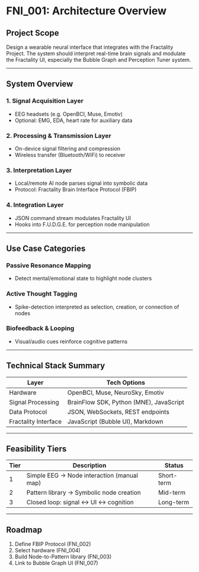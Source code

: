 # FNI_001: Architecture Overview

## Project Scope
Design a wearable neural interface that integrates with the Fractality Project. The system should interpret real-time brain signals and modulate the Fractality UI, especially the Bubble Graph and Perception Tuner system.

---

## System Overview

### 1. Signal Acquisition Layer
- EEG headsets (e.g. OpenBCI, Muse, Emotiv)
- Optional: EMG, EDA, heart rate for auxiliary data

### 2. Processing & Transmission Layer
- On-device signal filtering and compression
- Wireless transfer (Bluetooth/WiFi) to receiver

### 3. Interpretation Layer
- Local/remote AI node parses signal into symbolic data
- Protocol: Fractality Brain Interface Protocol (FBIP)

### 4. Integration Layer
- JSON command stream modulates Fractality UI
- Hooks into F.U.D.G.E. for perception node manipulation

---

## Use Case Categories

### Passive Resonance Mapping
- Detect mental/emotional state to highlight node clusters

### Active Thought Tagging
- Spike-detection interpreted as selection, creation, or connection of nodes

### Biofeedback & Looping
- Visual/audio cues reinforce cognitive patterns

---

## Technical Stack Summary

| Layer                | Tech Options                          |
|----------------------|----------------------------------------|
| Hardware             | OpenBCI, Muse, NeuroSky, Emotiv        |
| Signal Processing    | BrainFlow SDK, Python (MNE), JavaScript |
| Data Protocol        | JSON, WebSockets, REST endpoints       |
| Fractality Interface | JavaScript (Bubble UI), Markdown       |

---

## Feasibility Tiers

| Tier | Description                                 | Status     |
|------|---------------------------------------------|------------|
| 1    | Simple EEG → Node interaction (manual map)  | Short-term |
| 2    | Pattern library → Symbolic node creation    | Mid-term   |
| 3    | Closed loop: signal ↔ UI ↔ cognition        | Long-term  |

---

## Roadmap
1. Define FBIP Protocol (FNI_002)
2. Select hardware (FNI_004)
3. Build Node-to-Pattern library (FNI_003)
4. Link to Bubble Graph UI (FNI_007)
